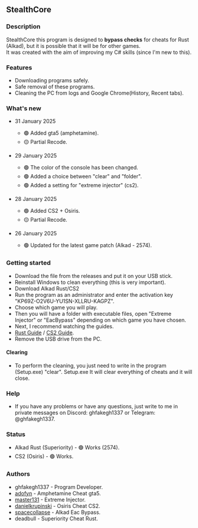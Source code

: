 ## StealthCore

### Description

StealthCore this program is designed to **bypass checks** for cheats for Rust (Alkad), but it is possible that it will be for other games. \
It was created with the aim of improving my C# skills (since I'm new to this).

### Features

- Downloading programs safely.
- Safe removal of these programs.
- Cleaning the PC from logs and Google Chrome(History, Recent tabs).

### What's new

* 31 January 2025
  * 🟢 Added gta5 (amphetamine).
  * 🟡 Partial Recode.

* 29 January 2025
  * 🟢 The color of the console has been changed.
  * 🟢 Added a choice between "clear" and "folder".
  * 🟢 Added a setting for "extreme injector" (cs2).

* 28 January 2025
  * 🟢 Added CS2 + Osiris.
  * 🟡 Partial Recode.

* 26 January 2025
  * 🟢 Updated for the latest game patch (Alkad - 2574).

### Getting started

- Download the file from the releases and put it on your USB stick.
- Reinstall Windows to clean everything (this is very important).
- Download Alkad Rust/CS2
- Run the program as an administrator and enter the activation key "KP69Z-O2V6U-YU1SN-XLLRU-KAGPZ".
- Choose which game you will play.
- Then you will have a folder with executable files, open "Extreme Injector" or "EacBypass" depending on which game you have chosen.
- Next, I recommend watching the guides.
- [Rust Guide](https://youtu.be/p2iR4KVkRE4) / [CS2 Guide](https://youtu.be/RJBx2DjnVnw).
- Remove the USB drive from the PC.

#### Clearing
- To perform the cleaning, you just need to write in the program (Setup.exe) "clear". Setup.exe It will clear everything of cheats and it will close.

### Help

- If you have any problems or have any questions, just write to me in private messages on Discord: ghfakegh1337 or Telegram: @ghfakegh1337.

### Status

- Alkad Rust (Superiority) - 🟢 Works (2574).
- CS2 (Osiris) - 🟢 Works.

### Authors

- ghfakegh1337 - Program Developer.
- [adofyn](https://amph.su/) - Amphetamine Cheat gta5.
- [master131](https://github.com/master131/ExtremeInjector) - Extreme Injector.
- [danielkrupinski](https://github.com/danielkrupinski/Osiris) - Osiris Cheat CS2.
- [spacecollapse](https://github.com/spacecollapse/alkad-eac-bypass) - Alkad Eac Bypass.
- deadbull - Superiority Cheat Rust.
